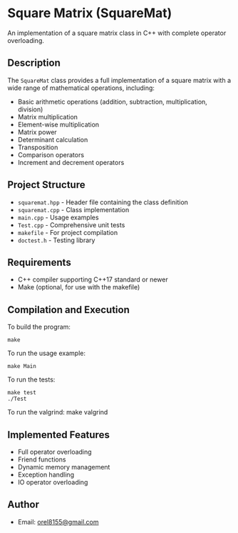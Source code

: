 # Square Matrix (SquareMat)

An implementation of a square matrix class in C++ with complete operator overloading.

## Description

The `SquareMat` class provides a full implementation of a square matrix with a wide range of mathematical operations, including:
- Basic arithmetic operations (addition, subtraction, multiplication, division)
- Matrix multiplication
- Element-wise multiplication
- Matrix power
- Determinant calculation
- Transposition
- Comparison operators
- Increment and decrement operators

## Project Structure

- `squaremat.hpp` - Header file containing the class definition
- `squaremat.cpp` - Class implementation
- `main.cpp` - Usage examples
- `Test.cpp` - Comprehensive unit tests
- `makefile` - For project compilation
- `doctest.h` - Testing library

## Requirements

- C++ compiler supporting C++17 standard or newer
- Make (optional, for use with the makefile)

## Compilation and Execution

To build the program:
```
make 
```

To run the usage example:
```
make Main
```

To run the tests:
```
make test
./Test
```
To run the valgrind:
make valgrind

## Implemented Features

- Full operator overloading
- Friend functions
- Dynamic memory management
- Exception handling
- IO operator overloading

## Author

- Email: orel8155@gmail.com 